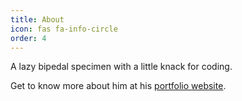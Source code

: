```yaml
---
title: About
icon: fas fa-info-circle
order: 4
---
```


A lazy bipedal specimen with a little knack for coding. 

Get to know more about him at his [portfolio website](https://apoorvakashyap.github.io).
